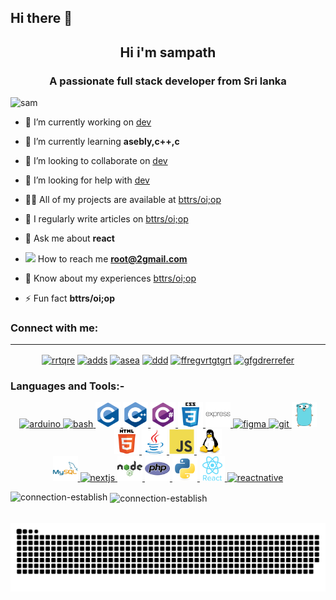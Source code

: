 ## Hi there 👋

## <p align="center">Hi i'm sampath</p>

<h3 align="center">A passionate full stack developer from Sri lanka</h3>

<p align="left"> <img src="https://komarev.com/ghpvc/?username=connection-establish&label=Profile%20views&color=0e75b6&style=flat" alt="sam" /> </p>


- 🔭 I’m currently working on [dev](dexgst)

- 🌱 I’m currently learning **asebly,c++,c**

- 👯 I’m looking to collaborate on [dev](dexgst)

- 🤝 I’m looking for help with [dev](dexgst)

- 👨‍💻 All of my projects are available at [bttrs/oi;op](bttrs/oi;op)

- 📝 I regularly write articles on [bttrs/oi;op](bttrs/oi;op)

- 💬 Ask me about **react**

- <img width="12px" higth="auto"   src="https://github.com/sam9999999999999/skill-icon-/blob/main/icons/Gmail-Light.svg"> How to reach me **root@2gmail.com**

- 📄 Know about my experiences [bttrs/oi;op](bttrs/oi;op)

- ⚡ Fun fact **bttrs/oi;op**

<h3 align="left">Connect with me:</h3>
<hr>
<p align="center">
<a href="https://dev.to/rrtqre" target="blank"><img align="center" src="https://raw.githubusercontent.com/rahuldkjain/github-profile-readme-generator/master/src/images/icons/Social/devto.svg" alt="rrtqre" height="30" width="40" /></a>
<a href="https://linkedin.com/in/adds" target="blank"><img align="center" src="https://raw.githubusercontent.com/rahuldkjain/github-profile-readme-generator/master/src/images/icons/Social/linked-in-alt.svg" alt="adds" height="30" width="40" /></a>
<a href="https://fb.com/asea" target="blank"><img align="center" src="https://raw.githubusercontent.com/rahuldkjain/github-profile-readme-generator/master/src/images/icons/Social/facebook.svg" alt="asea" height="30" width="40" /></a>
<a href="https://www.youtube.com/c/ddd" target="blank"><img align="center" src="https://raw.githubusercontent.com/rahuldkjain/github-profile-readme-generator/master/src/images/icons/Social/youtube.svg" alt="ddd" height="30" width="40" /></a>
<a href="https://www.hackerrank.com/ffregvrtgtgrt" target="blank"><img align="center" src="https://raw.githubusercontent.com/rahuldkjain/github-profile-readme-generator/master/src/images/icons/Social/hackerrank.svg" alt="ffregvrtgtgrt" height="30" width="40" /></a>
<a href="https://discord.gg/gfgdrerrefer" target="blank"><img align="center" src="https://raw.githubusercontent.com/rahuldkjain/github-profile-readme-generator/master/src/images/icons/Social/discord.svg" alt="gfgdrerrefer" height="30" width="40" /></a>
</p>

<h3 align="left">Languages and Tools:- </h3>
<p align="center"> <a href="https://www.arduino.cc/" target="_blank" rel="noreferrer"> <img src="https://cdn.worldvectorlogo.com/logos/arduino-1.svg" alt="arduino" width="40" height="40"/> </a> <a href="https://www.gnu.org/software/bash/" target="_blank" rel="noreferrer"> <img src="https://www.vectorlogo.zone/logos/gnu_bash/gnu_bash-icon.svg" alt="bash" width="40" height="40"/> </a> <a href="https://www.cprogramming.com/" target="_blank" rel="noreferrer"> <img src="https://raw.githubusercontent.com/devicons/devicon/master/icons/c/c-original.svg" alt="c" width="40" height="40"/> </a> <a href="https://www.w3schools.com/cpp/" target="_blank" rel="noreferrer"> <img src="https://raw.githubusercontent.com/devicons/devicon/master/icons/cplusplus/cplusplus-original.svg" alt="cplusplus" width="40" height="40"/> </a> <a href="https://www.w3schools.com/cs/" target="_blank" rel="noreferrer"> <img src="https://raw.githubusercontent.com/devicons/devicon/master/icons/csharp/csharp-original.svg" alt="csharp" width="40" height="40"/> </a> <a href="https://www.w3schools.com/css/" target="_blank" rel="noreferrer"> <img src="https://raw.githubusercontent.com/devicons/devicon/master/icons/css3/css3-original-wordmark.svg" alt="css3" width="40" height="40"/> </a> <a href="https://expressjs.com" target="_blank" rel="noreferrer"> <img src="https://raw.githubusercontent.com/devicons/devicon/master/icons/express/express-original-wordmark.svg" alt="express" width="40" height="40"/> </a> <a href="https://www.figma.com/" target="_blank" rel="noreferrer"> <img src="https://www.vectorlogo.zone/logos/figma/figma-icon.svg" alt="figma" width="40" height="40"/> </a> <a href="https://git-scm.com/" target="_blank" rel="noreferrer"> <img src="https://www.vectorlogo.zone/logos/git-scm/git-scm-icon.svg" alt="git" width="40" height="40"/> </a> <a href="https://golang.org" target="_blank" rel="noreferrer"> <img src="https://raw.githubusercontent.com/devicons/devicon/master/icons/go/go-original.svg" alt="go" width="40" height="40"/> </a> <a href="https://www.w3.org/html/" target="_blank" rel="noreferrer"> <img src="https://raw.githubusercontent.com/devicons/devicon/master/icons/html5/html5-original-wordmark.svg" alt="html5" width="40" height="40"/> </a> <a href="https://www.java.com" target="_blank" rel="noreferrer"> <img src="https://raw.githubusercontent.com/devicons/devicon/master/icons/java/java-original.svg" alt="java" width="40" height="40"/> </a> <a href="https://developer.mozilla.org/en-US/docs/Web/JavaScript" target="_blank" rel="noreferrer"> <img src="https://raw.githubusercontent.com/devicons/devicon/master/icons/javascript/javascript-original.svg" alt="javascript" width="40" height="40"/> </a> <a href="https://www.linux.org/" target="_blank" rel="noreferrer"> <img src="https://raw.githubusercontent.com/devicons/devicon/master/icons/linux/linux-original.svg" alt="linux" width="40" height="40"/> </a> <a href="https://www.mysql.com/" target="_blank" rel="noreferrer"> <br><img src="https://raw.githubusercontent.com/devicons/devicon/master/icons/mysql/mysql-original-wordmark.svg" alt="mysql" width="40" height="40"/> </a> <a href="https://nextjs.org/" target="_blank" rel="noreferrer"> <img src="https://cdn.worldvectorlogo.com/logos/nextjs-2.svg" alt="nextjs" width="40" height="40"/> </a> <a href="https://nodejs.org" target="_blank" rel="noreferrer"> <img src="https://raw.githubusercontent.com/devicons/devicon/master/icons/nodejs/nodejs-original-wordmark.svg" alt="nodejs" width="40" height="40"/> </a> <a href="https://www.php.net" target="_blank" rel="noreferrer"> <img src="https://raw.githubusercontent.com/devicons/devicon/master/icons/php/php-original.svg" alt="php" width="40" height="40"/> </a> <a href="https://www.python.org" target="_blank" rel="noreferrer"> <img src="https://raw.githubusercontent.com/devicons/devicon/master/icons/python/python-original.svg" alt="python" width="40" height="40"/> </a> <a href="https://reactjs.org/" target="_blank" rel="noreferrer"> <img src="https://raw.githubusercontent.com/devicons/devicon/master/icons/react/react-original-wordmark.svg" alt="react" width="40" height="40"/> </a> <a href="https://reactnative.dev/" target="_blank" rel="noreferrer"> <img src="https://reactnative.dev/img/header_logo.svg" alt="reactnative" width="40" height="40"/> </a> </p>

<p><img align="left" src="https://github-readme-stats.vercel.app/api/top-langs?username=connection-establish&show_icons=true&locale=en&layout=compact" alt="connection-establish" /></p>

<p>&nbsp;<img align="center" src="https://github-readme-stats.vercel.app/api?username=connection-establish&show_icons=true&locale=en" alt="connection-establish" /></p>


<!--sneky game-->
  <picture>
  <source media="(prefers-color-scheme: dark)" srcset="https://raw.githubusercontent.com/sam9999999999999/sam9999999999999/output/github-snake-dark.svg" />
  <source media="(prefers-color-scheme: light)" srcset="https://raw.githubusercontent.com/sam9999999999999/sam9999999999999/output/github-snake.svg" />
  <img alt="github-snake" src="https://raw.githubusercontent.com/sam9999999999999/sam9999999999999/output/github-snake.svg" />
</picture>

